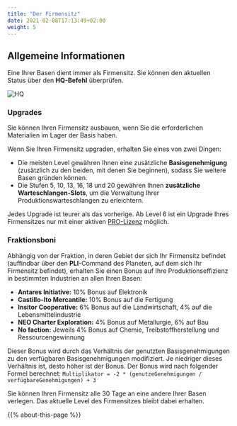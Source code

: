 ```yaml
---
title: "Der Firmensitz"
date: 2021-02-08T17:13:49+02:00
weight: 5
---
```


## Allgemeine Informationen

Eine Ihrer Basen dient immer als Firmensitz. Sie können den aktuellen Status über den **HQ-Befehl** überprüfen.

![HQ](HQ.png)

### Upgrades

Sie können Ihren Firmensitz ausbauen, wenn Sie die erforderlichen Materialien im Lager der Basis haben.

Wenn Sie Ihren Firmensitz upgraden, erhalten Sie eines von zwei Dingen:
* Die meisten Level gewähren Ihnen eine zusätzliche **Basisgenehmigung** (zusätzlich zu den beiden, mit denen Sie beginnen), sodass Sie weitere Basen gründen können.
* Die Stufen 5, 10, 13, 16, 18 und 20 gewähren Ihnen **zusätzliche Warteschlangen-Slots**, um die Verwaltung Ihrer Produktionswarteschlangen zu erleichtern.

Jedes Upgrade ist teurer als das vorherige. Ab Level 6 ist ein Upgrade Ihres Firmensitzes nur mit einer aktiven [PRO-Lizenz](../../wiki/pro-license) möglich.

### Fraktionsboni

Abhängig von der Fraktion, in deren Gebiet der sich Ihr Firmensitz befindet (auffindbar über den **PLI**-Command des Planeten, auf dem sich Ihr Firmensitz befindet), erhalten Sie einen Bonus auf Ihre Produktionseffizienz in bestimmten Industrien an allen Ihren Basen:
* **Antares Initiative:** 10% Bonus auf Elektronik
* **Castillo-Ito Mercantile:** 10% Bonus auf die Fertigung
* **Insitor Cooperative:** 6% Bonus auf die Landwirtschaft, 4% auf die Lebensmittelindustrie
* **NEO Charter Exploration:** 4% Bonus auf Metallurgie, 6% auf Bau
* **No faction:** Jeweils 4% Bonus auf Chemie, Treibstoffherstellung und Ressourcengewinnung

Dieser Bonus wird durch das Verhältnis der genutzten Basisgenehmigungen zu den verfügbaren Basisgenehmigungen modifiziert. Je niedriger dieses Verhältnis ist, desto höher ist der Bonus. Der Bonus wird nach folgender Formel berechnet: `Multiplikator = -2 * (genutzeGenehmigungen / verfügbareGenehmigungen) + 3`

Sie können Ihren Firmensitz alle 30 Tage an eine andere Ihrer Basen verlegen. Das aktuelle Level des Firmensitzes bleibt dabei erhalten.

{{% about-this-page %}}
